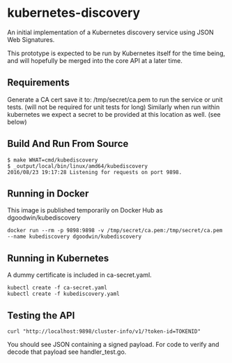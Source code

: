 # kubernetes-discovery
An initial implementation of a Kubernetes discovery service using JSON Web Signatures.

This prototype is expected to be run by Kubernetes itself for the time being,
and will hopefully be merged into the core API at a later time.

## Requirements

Generate a CA cert save it to: /tmp/secret/ca.pem to run the service or unit tests. (will not be required for unit tests for long) Similarly when run within kubernetes we expect a secret to be provided at this location as well. (see below)

## Build And Run From Source

```
$ make WHAT=cmd/kubediscovery
$ _output/local/bin/linux/amd64/kubediscovery
2016/08/23 19:17:28 Listening for requests on port 9898.

```

## Running in Docker

This image is published temporarily on Docker Hub as dgoodwin/kubediscovery

`docker run --rm -p 9898:9898 -v /tmp/secret/ca.pem:/tmp/secret/ca.pem --name kubediscovery dgoodwin/kubediscovery`

## Running in Kubernetes

A dummy certificate is included in ca-secret.yaml.

```
kubectl create -f ca-secret.yaml
kubectl create -f kubediscovery.yaml
```

## Testing the API

`curl "http://localhost:9898/cluster-info/v1/?token-id=TOKENID"`

You should see JSON containing a signed payload. For code to verify and decode that payload see handler_test.go.


